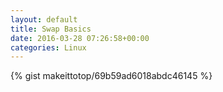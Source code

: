 ```yaml
---
layout: default                                                                                                              
title: Swap Basics                                                                                                                       
date: 2016-03-28 07:26:58+00:00                                                                                                                        
categories: Linux                                                                                                                
---                                                                                                                              
```


{% gist makeittotop/69b59ad6018abdc46145 %}                                                                                                           

